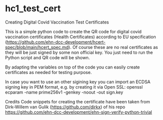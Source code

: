 # hc1_test_cert
Creating Digital Covid Vaccination Test Certificates

This is a simple python code to create the QR code for digital covid vaccination certificates (Health Certificates) according to EU specification (https://github.com/ehn-dcc-development/hcert-spec/blob/main/hcert_spec.md). Of course these are no real certificates as they will be just signed by some non official key. You just need to run the Python script and QR code will be shown.

By adapting the variables on top of the code you can easily create certificates as needed for testing purpose.

In case you want to use an other sigining key you can import an ECDSA signing key in PEM format, e.g. by creating it via Open SSL:
openssl ecparam -name prime256v1 -genkey -noout -out sign.key

Credits
Code snippets for creating the certificate have been taken from Dirk-Willem van Gulik (https://github.com/dirkx) of his repo
https://github.com/ehn-dcc-development/ehn-sign-verify-python-trivial

